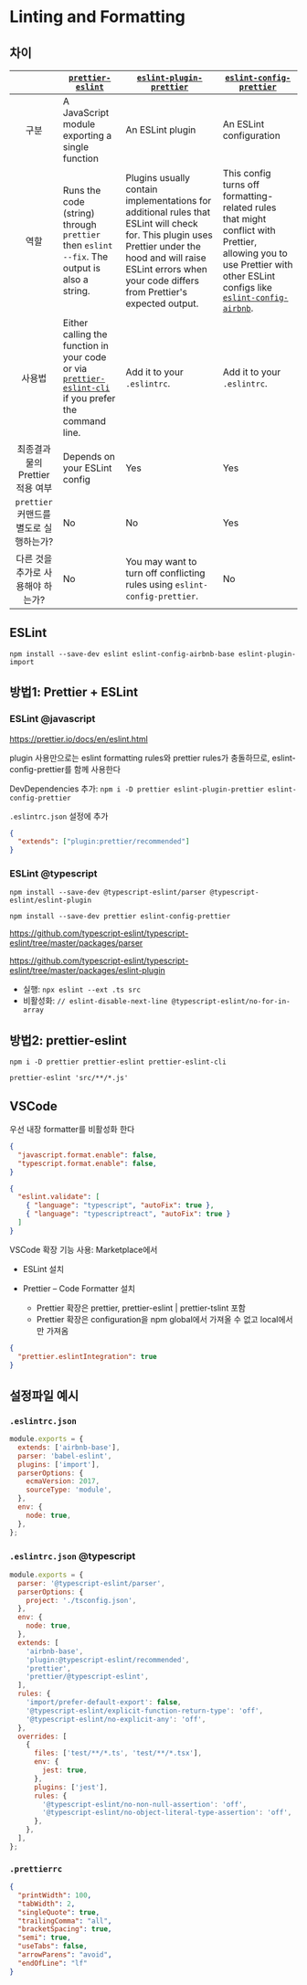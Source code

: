 # Linting and Formatting

## 차이

| | [`prettier-eslint`](https://github.com/prettier/prettier-eslint) | [`eslint-plugin-prettier`](https://github.com/prettier/eslint-plugin-prettier) | [`eslint-config-prettier`](https://github.com/prettier/eslint-config-prettier) |
| :---: | --- | --- | --- |
| 구분 | A JavaScript module exporting a single function | An ESLint plugin | An ESLint configuration |
| 역할 | Runs the code (string) through `prettier` then `eslint --fix`. The output is also a string. | Plugins usually contain implementations for additional rules that ESLint will check for. This plugin uses Prettier under the hood and will raise ESLint errors when your code differs from Prettier's expected output. | This config turns off formatting-related rules that might conflict with Prettier, allowing you to use Prettier with other ESLint configs like [`eslint-config-airbnb`](https://www.npmjs.com/package/eslint-config-airbnb). |
| 사용법 | Either calling the function in your code or via [`prettier-eslint-cli`](https://github.com/prettier/prettier-eslint-cli) if you prefer the command line. | Add it to your `.eslintrc`. | Add it to your `.eslintrc`. |
| 최종결과물의 Prettier 적용 여부 | Depends on your ESLint config | Yes | Yes |
| `prettier` 커맨드를 별도로 실행하는가? | No | No | Yes |
| 다른 것을 추가로 사용해야 하는가?| No | You may want to turn off conflicting rules using `eslint-config-prettier`. | No |

## ESLint

`npm install --save-dev eslint eslint-config-airbnb-base eslint-plugin-import`

## 방법1: Prettier + ESLint

### ESLint @javascript

<https://prettier.io/docs/en/eslint.html>

plugin 사용만으로는 eslint formatting rules와 prettier rules가 충돌하므로, eslint-config-prettier를 함께 사용한다

DevDependencies 추가: `npm i -D prettier eslint-plugin-prettier eslint-config-prettier`

`.eslintrc.json` 설정에 추가

```json
{
  "extends": ["plugin:prettier/recommended"]
}
```

### ESLint @typescript

`npm install --save-dev @typescript-eslint/parser @typescript-eslint/eslint-plugin`

`npm install --save-dev prettier eslint-config-prettier`

<https://github.com/typescript-eslint/typescript-eslint/tree/master/packages/parser>

<https://github.com/typescript-eslint/typescript-eslint/tree/master/packages/eslint-plugin>

- 실행: `npx eslint --ext .ts src`
- 비활성화: `// eslint-disable-next-line @typescript-eslint/no-for-in-array`

## 방법2: prettier-eslint

`npm i -D prettier prettier-eslint prettier-eslint-cli`

`prettier-eslint 'src/**/*.js'`

## VSCode

우선 내장 formatter를 비활성화 한다

```json
{
  "javascript.format.enable": false,
  "typescript.format.enable": false,
}
```

```json
{
  "eslint.validate": [
    { "language": "typescript", "autoFix": true },
    { "language": "typescriptreact", "autoFix": true }
  ]
}
```

VSCode 확장 기능 사용: Marketplace에서

- ESLint 설치

- Prettier – Code Formatter 설치
  - Prettier 확장은 prettier, prettier-eslint | prettier-tslint 포함
  - Prettier 확장은 configuration을 npm global에서 가져올 수 없고 local에서만 가져옴

```json
{
  "prettier.eslintIntegration": true
}
```

## 설정파일 예시

### `.eslintrc.json`

```js
module.exports = {
  extends: ['airbnb-base'],
  parser: 'babel-eslint',
  plugins: ['import'],
  parserOptions: {
    ecmaVersion: 2017,
    sourceType: 'module',
  },
  env: {
    node: true,
  },
};
```

### `.eslintrc.json` @typescript

```js
module.exports = {
  parser: '@typescript-eslint/parser',
  parserOptions: {
    project: './tsconfig.json',
  },
  env: {
    node: true,
  },
  extends: [
    'airbnb-base',
    'plugin:@typescript-eslint/recommended',
    'prettier',
    'prettier/@typescript-eslint',
  ],
  rules: {
    'import/prefer-default-export': false,
    '@typescript-eslint/explicit-function-return-type': 'off',
    '@typescript-eslint/no-explicit-any': 'off',
  },
  overrides: [
    {
      files: ['test/**/*.ts', 'test/**/*.tsx'],
      env: {
        jest: true,
      },
      plugins: ['jest'],
      rules: {
        '@typescript-eslint/no-non-null-assertion': 'off',
        '@typescript-eslint/no-object-literal-type-assertion': 'off',
      },
    },
  ],
};
```

### `.prettierrc`

```json
{
  "printWidth": 100,
  "tabWidth": 2,
  "singleQuote": true,
  "trailingComma": "all",
  "bracketSpacing": true,
  "semi": true,
  "useTabs": false,
  "arrowParens": "avoid",
  "endOfLine": "lf"
}
```
